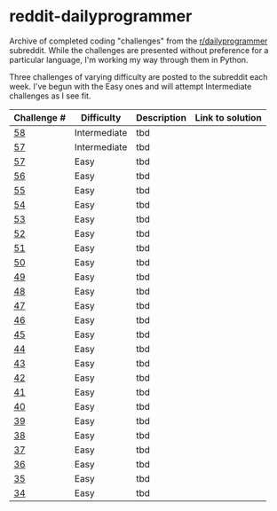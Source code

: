 # reddit-dailyprogrammer
Archive of completed coding "challenges" from the [r/dailyprogrammer](https://www.reddit.com/r/dailyprogrammer/) subreddit. While the challenges are presented without preference for a particular language, I'm working my way through them in Python.

Three challenges of varying difficulty are posted to the subreddit each week. I've begun with the Easy ones and will attempt Intermediate challenges as I see fit.

Challenge # | Difficulty | Description | Link to solution 
--- | --- | --- | ---
[58](https://www.reddit.com/r/dailyprogrammer/comments/u8jn9/5282012_challenge_58_intermediate/) | Intermediate | tbd | 
[57](https://www.reddit.com/r/dailyprogrammer/comments/u4mki/5252012_challenge_57_intermediate/) | Intermediate | tbd |
[57](https://www.reddit.com/r/dailyprogrammer/comments/u4mk4/5252012_challenge_57_easy/) | Easy | tbd |
[56](https://www.reddit.com/r/dailyprogrammer/comments/u0tdt/5232012_challenge_56_easy/) | Easy | tbd |
[55](https://www.reddit.com/r/dailyprogrammer/comments/txla7/5212012_challenge_55_easy/) | Easy | tbd |
[54](https://www.reddit.com/r/dailyprogrammer/comments/tux8f/5192012_challenge_54_easy/) | Easy | tbd |
[53](https://www.reddit.com/r/dailyprogrammer/comments/tpxq9/5162012_challenge_53_easy/) | Easy | tbd |
[52](https://www.reddit.com/r/dailyprogrammer/comments/tmnfq/5142012_challenge_52_easy/) | Easy | tbd |
[51](https://www.reddit.com/r/dailyprogrammer/comments/ti5jc/5112012_challenge_51_easy/) | Easy | tbd |
[50](https://www.reddit.com/r/dailyprogrammer/comments/teua8/592012_challenge_50_easy/) | Easy | tbd | 
[49](https://www.reddit.com/r/dailyprogrammer/comments/tb2h0/572012_challenge_49_easy/) | Easy | tbd |
[48](https://www.reddit.com/r/dailyprogrammer/comments/t78m8/542012_challenge_48_easy/) | Easy | tbd |
[47](https://www.reddit.com/r/dailyprogrammer/comments/t33vi/522012_challenge_47_easy/) | Easy | tbd |
[46](https://www.reddit.com/r/dailyprogrammer/comments/szz5y/4302012_challenge_46_easy/) | Easy | tbd |
[45](https://www.reddit.com/r/dailyprogrammer/comments/sv6lw/4272012_challenge_45_easy/) | Easy | tbd |
[44](https://www.reddit.com/r/dailyprogrammer/comments/srowj/4252012_challenge_44_easy/) | Easy | tbd |
[43](https://www.reddit.com/r/dailyprogrammer/comments/sq3p9/4242012_challenge_43_easy/) | Easy | tbd |
[42](https://www.reddit.com/r/dailyprogrammer/comments/sobna/4232012_challenge_42_easy/) | Easy | tbd |
[41](https://www.reddit.com/r/dailyprogrammer/comments/shp28/4192012_challenge_41_easy/) | Easy | tbd | 
[40](https://www.reddit.com/r/dailyprogrammer/comments/schtf/4162012_challenge_40_easy/) | Easy | tbd |
[39](https://www.reddit.com/r/dailyprogrammer/comments/s6bas/4122012_challenge_39_easy/) | Easy | tbd | 
[38](https://www.reddit.com/r/dailyprogrammer/comments/s2no2/4102012_challenge_38_easy/) | Easy | tbd |
[37](https://www.reddit.com/r/dailyprogrammer/comments/rzdwq/482012_challenge_37_easy/) | Easy | tbd |
[36](https://www.reddit.com/r/dailyprogrammer/comments/ruiob/452012_challenge_36_easy/) | Easy | tbd | 
[35](https://www.reddit.com/r/dailyprogrammer/comments/rr4y2/432012_challenge_35_easy/) | Easy | tbd |
[34](https://www.reddit.com/r/dailyprogrammer/comments/rmmn8/3312012_challenge_34_easy/) | Easy | tbd |









